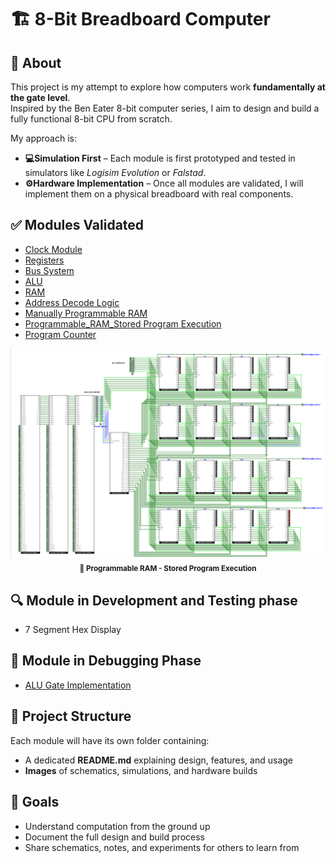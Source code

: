 # 🏗️ 8-Bit Breadboard Computer  

## 🧠 About  
This project is my attempt to explore how computers work **fundamentally at the gate level**.  
Inspired by the Ben Eater 8-bit computer series, I aim to design and build a fully functional 8-bit CPU from scratch.  

My approach is:  
- **💻Simulation First** – Each module is first prototyped and tested in simulators like *Logisim Evolution* or *Falstad*.  
- **⚙️Hardware Implementation** – Once all modules are validated, I will implement them on a physical breadboard with real components.  

## ✅ Modules Validated  
- [Clock Module](CLOCK)
- [Registers](registers_AND_bus)  
- [Bus System](registers_AND_bus)
- [ALU](ALU)
- [RAM](RAM)
- [Address Decode Logic](Address_Decoders)
- [Manually Programmable RAM](Manually_Programmable_RAM)
- [Programmable_RAM_Stored Program Execution](Programmable_RAM(StoredProgramExecution))
- [Program Counter](Program_Counter)
  
<p align="center">
  <img src="Programmable_RAM(StoredProgramExecution)/images/Programmable_RAM_Stored_Program_Execution.png" 
       alt="Programmable RAM (Stored Program Execution)" width="750"/>
  <br>
  <sub><b>💾 Programmable RAM - Stored Program Execution</b></sub>
</p>

## 🔍 Module in Development and Testing phase
- 7 Segment Hex Display

## 🐞 Module in Debugging Phase
- [ALU Gate Implementation](Bugs)

## 📂 Project Structure  
Each module will have its own folder containing:  
- A dedicated **README.md** explaining design, features, and usage  
- **Images** of schematics, simulations, and hardware builds  

## 🎯 Goals  
- Understand computation from the ground up  
- Document the full design and build process  
- Share schematics, notes, and experiments for others to learn from  
